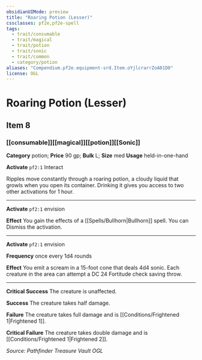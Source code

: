 ```yaml
---
obsidianUIMode: preview
title: "Roaring Potion (Lesser)"
cssclasses: pf2e,pf2e-spell
tags:
  - trait/consumable
  - trait/magical
  - trait/potion
  - trait/sonic
  - trait/common
  - category/potion
aliases: "Compendium.pf2e.equipment-srd.Item.oYjlcrarrZoA01D0"
license: OGL
---
```

# Roaring Potion (Lesser)
## Item 8
### [[consumable]][[magical]][[potion]][[Sonic]]

**Category** potion; 
**Price** 90 gp; 
**Bulk** L; **Size** med
**Usage** held-in-one-hand

**Activate** `pf2:1` Interact

Ripples move constantly through a roaring potion, a cloudy liquid that growls when you open its container. Drinking it gives you access to two other activations for 1 hour.

* * *

**Activate** `pf2:1` envision

**Effect** You gain the effects of a [[Spells/Bullhorn|Bullhorn]] spell. You can Dismiss the activation.

* * *

**Activate** `pf2:1` envision

**Frequency** once every 1d4 rounds

**Effect** You emit a scream in a 15-foot cone that deals 4d4 sonic. Each creature in the area can attempt a DC 24 Fortitude check saving throw.

* * *

**Critical Success** The creature is unaffected.

**Success** The creature takes half damage.

**Failure** The creature takes full damage and is [[Conditions/Frightened 1|Frightened 1]].

**Critical Failure** The creature takes double damage and is [[Conditions/Frightened 1|Frightened 2]].

*Source: Pathfinder Treasure Vault*
*OGL*